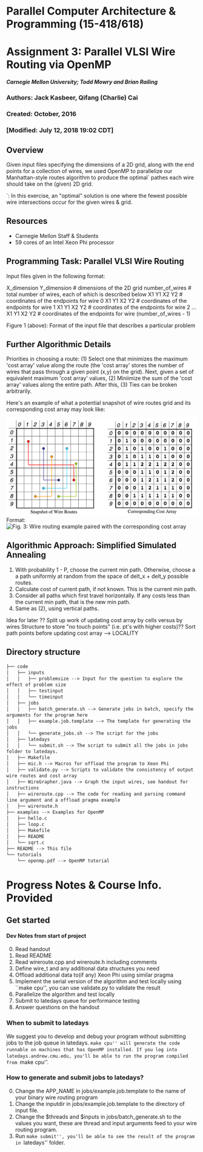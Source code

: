 # Parallel Computer Architecture & Programming (15-418/618)
# Assignment 3: Parallel VLSI Wire Routing via OpenMP
##### Carnegie Mellon University; Todd Mowry and Brian Railing

### Authors: Jack Kasbeer, Qifang (Charlie) Cai
### Created: October, 2016
### [Modified: July 12, 2018 19:02 CDT]

## Overview
Given input files specifying the dimensions of a 2D grid, along with the end points for a collection of wires, 
we used OpenMP to parallelize our Manhattan-style routes algorithm to produce the optimal` pathes each wire should take on the (given) 2D grid.

`: In this exercise, an "optimal" solution is one where the fewest possible wire intersections occur for the given wires & grid.

## Resources
* Carnegie Mellon Staff & Students
* 59 cores of an Intel Xeon Phi processor

## Programming Task: Parallel VLSI Wire Routing
Input files given in the following format:

X_dimension Y_dimension # dimensions of the 2D grid
number_of_wires         # total number of wires, each of which is described below
X1 Y1 X2 Y2             # coordinates of the endpoints for wire 0
X1 Y1 X2 Y2             # coordinates of the endpoints for wire 1
X1 Y1 X2 Y2             # coordinates of the endpoints for wire 2
...
X1 Y1 X2 Y2             # coordinates of the endpoints for wire (number_of_wires - 1)

Figure 1 (above): Format of the input file that describes a particular problem

## Further Algorithmic Details
Priorities in choosing a route: (1) Select one that minimizes the maximum 'cost array' value along the route 
(the 'cost array' stores the number of wires that pass through a given point (x,y) on the grid). Next, given a set of equivalent
maximum 'cost array' values, (2) Miniimize the sum of the 'cost array' values along the entire path.  After this, (3) Ties can be broken arbitrarily.

Here's an example of what a potential snapshot of wire routes grid and its corresponding cost array may look like:

![Figure 3: Example of a potential wire routing](./fig3.png)
Format: ![Fig. 3: Wire routing example paired with the corresponding cost array](url)

## Algorithmic Approach: Simplified Simulated Annealing
1. With probability 1 - P, choose the current min path.  Otherwise, choose a
a path uniformly at random from the space of delt_x + delt_y possible routes.
1. Calculate cost of current path, if not known. This is the current min path.
1. Consider all paths which first travel horizontally.
If any costs less than the current min path, that is the new min path.
1. Same as (2), using vertical paths.

Idea for later ?? Split up work of updating cost array by cells versus by wires
                  Structure to store "no touch points" (i.e. pt's with higher costs)??
                  Sort path points before updating cost array --> LOCALITY
		  

## Directory structure
```text
├── code
│   ├── inputs
│   │   ├── problemsize --> Input for the question to explore the effect of problem size	    
│   │   ├── testinput
│   │   └── timeinput
│   ├── jobs
│   │   ├── batch_generate.sh --> Generate jobs in batch, specify the arguments for the program here	    
│   │   ├── example.job.template --> The template for generating the jobs	    
│   │   └── generate_jobs.sh --> The script for the jobs	    
│   ├── latedays
│   │   └── submit.sh --> The script to submit all the jobs in jobs folder to latedays.	    
│   ├── Makefile
│   ├── mic.h --> Macros for offload the program to Xeon Phi    
│   ├── validate.py --> Scripts to validate the consistency of output wire routes and cost array
│   ├── WireGrapher.java --> Graph the input wires, see handout for instructions	
│   ├── wireroute.cpp --> The code for reading and parsing command line argument and a offload pragma example	
│   ├── wireroute.h
├── examples --> Examples for OpenMP
│   ├── hello.c
│   ├── loop.c
│   ├── Makefile
│   ├── README
│   └── sqrt.c
├── README --> This file
└── tutorials
    └── openmp.pdf --> OpenMP tutorial
```


# Progress Notes & Course Info. Provided
## Get started
#### Dev Notes from start of project
0. Read handout
1. Read README
2. Read wireroute.cpp and wireroute.h including comments
3. Define wire_t and any additional data structures you need
4. Offload additional data to(if any) Xeon Phi using similar pragma
5. Implement the serial version of the algorithm and test locally using ``make cpu'', you can use validate.py to validate the result
6. Parallelize the algorithm and test locally
7. Submit to latedays queue for performance testing
8. Answer questions on the handout

### When to submit to latedays
We suggest you to develop and debug your program without submitting jobs to the job queue in latedays. ``make cpu'' will generate the code runnable on machines that has OpenMP installed. If you log into latedays.andrew.cmu.edu, you'll be able to run the program compiled from ``make cpu''.

### How to generate and submit jobs to latedays?
0. Change the APP_NAME in jobs/example.job.template to the name of your binary wire routing program
1. Change the inputdir in jobs/example.job.template to the directory of input file.
2. Change the $threads and $inputs in jobs/batch_generate.sh to the values you want, these are thread and input arguments feed to your wire routing program.
3. Run ``make submit'', you'll be able to see the result of the program in ``latedays'' folder.

